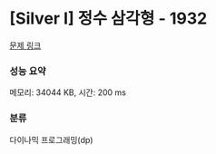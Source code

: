 # [Silver I] 정수 삼각형 - 1932 

[문제 링크](https://www.acmicpc.net/problem/1932) 

### 성능 요약

메모리: 34044 KB, 시간: 200 ms

### 분류

다이나믹 프로그래밍(dp)

